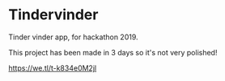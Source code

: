 # Tindervinder
Tinder vinder app, for hackathon 2019.

This project has been made in 3 days so it's not very polished!

https://we.tl/t-k834e0M2jl
